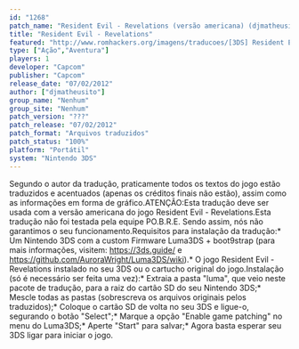 ```yaml
---
id: "1268"
patch_name: "Resident Evil - Revelations (versão americana) (djmatheusito)"
title: "Resident Evil - Revelations"
featured: "http://www.romhackers.org/imagens/traducoes/[3DS] Resident Evil - Revelations - djmatheusito - 1.jpg"
type: ["Ação","Aventura"]
players: 1
developer: "Capcom"
publisher: "Capcom"
release_date: "07/02/2012"
author: ["djmatheusito"]
group_name: "Nenhum"
group_site: "Nenhum"
patch_version: "???"
patch_release: "07/02/2012"
patch_format: "Arquivos traduzidos"
patch_status: "100%"
platform: "Portátil"
system: "Nintendo 3DS"
---
```


Segundo o autor da tradução, praticamente todos os textos do jogo estão traduzidos e acentuados (apenas os créditos finais não estão), assim como as informações em forma de gráfico.ATENÇÃO:Esta tradução deve ser usada com a versão americana do jogo Resident Evil - Revelations.Esta tradução não foi testada pela equipe PO.B.R.E. Sendo assim, nós não garantimos o seu funcionamento.Requisitos para instalação da tradução:* Um Nintendo 3DS com a custom Firmware Luma3DS + boot9strap (para mais informações, visitem: https://3ds.guide/ e https://github.com/AuroraWright/Luma3DS/wiki).* O jogo Resident Evil - Revelations instalado no seu 3DS ou o cartucho original do jogo.Instalação (só é necessário ser feita uma vez):* Extraia a pasta "luma", que veio neste pacote de tradução, para a raiz do cartão SD do seu Nintendo 3DS;* Mescle todas as pastas (sobrescreva os arquivos originais pelos traduzidos);* Coloque o cartão SD de volta no seu 3DS e ligue-o, segurando o botão "Select";* Marque a opção "Enable game patching" no menu do Luma3DS;* Aperte "Start" para salvar;* Agora basta esperar seu 3DS ligar para iniciar o jogo.